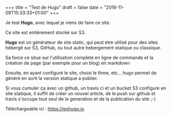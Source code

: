 +++
title = "Test de Hugo"
draft = false
date = "2016-11-09T15:33:33+01:00"
+++

Je test **Hugo**, avec lequel je viens de faire ce site.

Ce site est entièrement stocké sur S3.

**Hugo** est un générateur de site static, qui peut etre utilisé pour des sites hébergé sur S3, GitHub, ou tout autre hebergement statique ou classique.

Sa force ce situe sur l'utilisation complete en ligne de commande et la création de page (par exemple pour un blog) en markdown

Ensuite, en ayant configuré le site, choisi le thme, etc... hugo permet de généré en sorti la version statique a publier.

Si vous cumuler ça avec un github, un travis ci et un bucket S3 configuré en site statique, il suffit de créer un nouvel article, de le push sur github et travis s'occupe tout seul de la generation et de la publication du site ;-)

Téléchargeable ici : https://gohugo.io